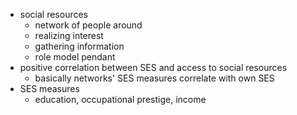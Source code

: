 - social resources
    - network of people around
    - realizing interest
    - gathering information
    - role model pendant
- positive correlation between SES and access to social resources
    - basically networks' SES measures correlate with own SES
- SES measures
    - education, occupational prestige, income